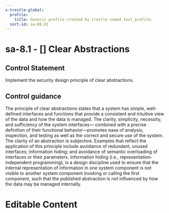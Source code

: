 ```yaml
---
x-trestle-global:
  profile:
    title: Generic profile created by trestle named test_profile.
  sort-id: sa-08.01
---
```


# sa-8.1 - \[\] Clear Abstractions

## Control Statement

Implement the security design principle of clear abstractions.

## Control guidance

The principle of clear abstractions states that a system has simple, well-defined interfaces and functions that provide a consistent and intuitive view of the data and how the data is managed. The clarity, simplicity, necessity, and sufficiency of the system interfaces— combined with a precise definition of their functional behavior—promotes ease of analysis, inspection, and testing as well as the correct and secure use of the system. The clarity of an abstraction is subjective. Examples that reflect the application of this principle include avoidance of redundant, unused interfaces; information hiding; and avoidance of semantic overloading of interfaces or their parameters. Information hiding (i.e., representation-independent programming), is a design discipline used to ensure that the internal representation of information in one system component is not visible to another system component invoking or calling the first component, such that the published abstraction is not influenced by how the data may be managed internally.

# Editable Content

<!-- Make additions and edits below -->
<!-- The above represents the contents of the control as received by the profile, prior to additions. -->
<!-- If the profile makes additions to the control, they will appear below. -->
<!-- The above markdown may not be edited but you may edit the content below, and/or introduce new additions to be made by the profile. -->
<!-- If there is a yaml header at the top, parameter values may be edited. Use --set-parameters to incorporate the changes during assembly. -->
<!-- The content here will then replace what is in the profile for this control, after running profile-assemble. -->
<!-- The current profile has no added parts for this control, but you may add new ones here. -->
<!-- Each addition must have a heading either of the form ## Control my_addition_name -->
<!-- or ## Part a. (where the a. refers to one of the control statement labels.) -->
<!-- "## Control" parts are new parts added after the statement part. -->
<!-- "## Part" parts are new parts added into the top-level statement part with that label. -->
<!-- Subparts may be added with nested hash levels of the form ### My Subpart Name -->
<!-- underneath the parent ## Control or ## Part being added -->
<!-- See https://ibm.github.io/compliance-trestle/tutorials/ssp_profile_catalog_authoring/ssp_profile_catalog_authoring for guidance. -->
